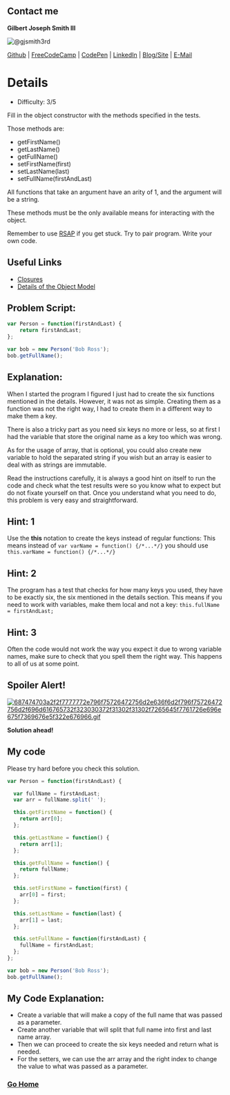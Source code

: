 ## Contact me
**Gilbert Joseph Smith III**

![@gjsmith3rd](https://avatars0.githubusercontent.com/gjsmith3rd?&s=128)

[Github](https://github.com/gjsmith3rd) | [FreeCodeCamp](http://www.freecodecamp.com/gjsmith3rd) |  [CodePen](http://codepen.io/gjsmith3rd/) | [LinkedIn](https://www.linkedin.com/in/gjsmith3rd) | [Blog/Site](https://gjsmith3rd.github.io/) | [E-Mail](mailto:contact@mobileCreature.com)

# Details
- Difficulty: 3/5

Fill in the object constructor with the methods specified in the tests.

Those methods are:
- getFirstName()
- getLastName()
- getFullName()
- setFirstName(first)
- setLastName(last)
- setFullName(firstAndLast)

All functions that take an argument have an arity of 1, and the argument will be a string.

These methods must be the only available means for interacting with the object.

Remember to use [RSAP](http://www.freecodecamp.com/field-guide/how-do-i-get-help-when-I-get-stuck) if you get stuck. Try to pair program. Write your own code.

## Useful Links
- [Closures](https://developer.mozilla.org/en-US/docs/Web/JavaScript/Closures)
- [Details of the Object Model](https://developer.mozilla.org/en-US/docs/Web/JavaScript/Guide/Details_of_the_Object_Model)

## Problem Script:

```js
var Person = function(firstAndLast) {
    return firstAndLast;
};

var bob = new Person('Bob Ross');
bob.getFullName();
```

## Explanation:
When I started the program I figured I just had to create the six functions mentioned in the details. However, it was not as simple. Creating them as a function was not the right way, I had to create them in a different way to make them a key.

There is also a tricky part as you need six keys no more or less, so at first I had the variable that store the original name as a key too which was wrong.

As for the usage of array, that is optional, you could also create new variable to hold the separated string if you wish but an array is easier to deal with as strings are immutable.

Read the instructions carefully, it is always a good hint on itself to run the code and check what the test results were so you know what to expect but do not fixate yourself on that. Once you understand what you need to do, this problem is very easy and straightforward.

## Hint: 1
Use the **this** notation to create the keys instead of regular functions: This means instead of `var varName = function() {/*...*/}` you should use `this.varName = function() {/*...*/}`

## Hint: 2
The program has a test that checks for how many keys you used, they have to be exactly six, the six mentioned in the details section. This means if you need to work with variables, make them local and not a key: `this.fullName = firstAndLast;`

## Hint: 3
Often the code would not work the way you expect it due to wrong variable names, make sure to check that you spell them the right way. This happens to all of us at some point.

## Spoiler Alert!
[![687474703a2f2f7777772e796f75726472756d2e636f6d2f796f75726472756d2f696d616765732f323030372f31302f31302f7265645f7761726e696e675f7369676e5f322e676966.gif](https://files.gitter.im/FreeCodeCamp/Wiki/nlOm/thumb/687474703a2f2f7777772e796f75726472756d2e636f6d2f796f75726472756d2f696d616765732f323030372f31302f31302f7265645f7761726e696e675f7369676e5f322e676966.gif)](https://files.gitter.im/FreeCodeCamp/Wiki/nlOm/687474703a2f2f7777772e796f75726472756d2e636f6d2f796f75726472756d2f696d616765732f323030372f31302f31302f7265645f7761726e696e675f7369676e5f322e676966.gif)

**Solution ahead!**

## My code
Please try hard before you check this solution.

```js
var Person = function(firstAndLast) {

  var fullName = firstAndLast;
  var arr = fullName.split(' ');

  this.getFirstName = function() {
    return arr[0];
  };

  this.getLastName = function() {
    return arr[1];
  };

  this.getFullName = function() {
    return fullName;
  };

  this.setFirstName = function(first) {
    arr[0] = first;
  };

  this.setLastName = function(last) {
    arr[1] = last;
  };

  this.setFullName = function(firstAndLast) {
    fullName = firstAndLast;
  };
};

var bob = new Person('Bob Ross');
bob.getFullName();
```

## My Code Explanation:
- Create a variable that will make a copy of the full name that was passed as a parameter.
- Create another variable that will split that full name into first and last name array.
- Then we can proceed to create the six keys needed and return what is needed.
- For the setters, we can use the arr array and the right index to change the value to what was passed as a parameter.

### [Go Home](https://github.com/Rafase282/My-FreeCodeCamp-Code/wiki)
